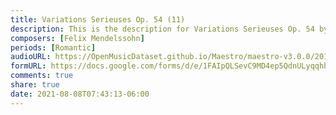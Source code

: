 ```yaml
---
title: Variations Serieuses Op. 54 (11)
description: This is the description for Variations Serieuses Op. 54 by Felix Mendelssohn
composers: [Felix Mendelssohn]
periods: [Romantic]
audioURL: https://OpenMusicDataset.github.io/Maestro/maestro-v3.0.0/2013/ORIG-MIDI_01_7_10_13_Group_MID--AUDIO_02_R3_2013_wav--1.midi
formURL: https://docs.google.com/forms/d/e/1FAIpQLSevC9MD4ep5QdnULyqqhbP1VumT3HMYlHR8azy17SiuCAQTlQ/viewform
comments: true
share: true
date: 2021-08-08T07:43:13-06:00
---
```

